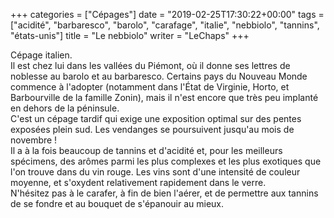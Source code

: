 +++
categories = ["Cépages"]
date = "2019-02-25T17:30:22+00:00"
tags = ["acidité", "barbaresco", "barolo", "carafage", "italie", "nebbiolo", "tannins", "états-unis"] 
title = "Le nebbiolo"
writer = "LeChaps"
+++

Cépage italien.  
Il est chez lui dans les vallées du Piémont, où il donne ses lettres de noblesse au barolo et au barbaresco. Certains pays du Nouveau Monde commence à l'adopter (notamment dans l'État de Virginie, Horto, et Barbourville de la famille Zonin), mais il n'est encore que très peu implanté en dehors de la péninsule.  
C'est un cépage tardif qui exige une exposition optimal sur des pentes exposées plein sud. Les vendanges se poursuivent jusqu'au mois de novembre !  
Il a à la fois beaucoup de tannins et d'acidité et, pour les meilleurs spécimens, des arômes parmi les plus complexes et les plus exotiques que l'on trouve dans du vin rouge. Les vins sont d'une intensité de couleur moyenne, et s'oxydent relativement rapidement dans le verre.  
N'hésitez pas à le carafer, à fin de bien l'aérer, et de permettre aux tannins de se fondre et au bouquet de s'épanouir au mieux.
